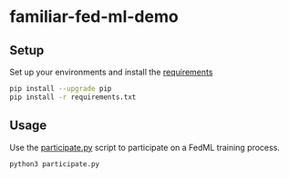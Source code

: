 # familiar-fed-ml-demo

## Setup
Set up your environments and install the [requirements](./requirements.txt)
```bash
pip install --upgrade pip
pip install -r requirements.txt
```

## Usage
Use the [participate.py](./participate.py) script to participate on a FedML training process.
```bash
python3 participate.py
```